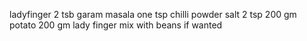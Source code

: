 ladyfinger
2 tsb garam masala
one tsp chilli powder 
salt 2 tsp
200 gm potato 
200 gm lady finger mix with beans if wanted
